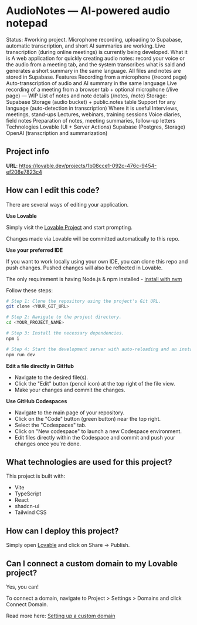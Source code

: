 # AudioNotes — AI-powered audio notepad
Status: #working project. Microphone recording, uploading to Supabase, automatic transcription, and short AI summaries are working. Live transcription (during online meetings) is currently being developed.
What it is
A web application for quickly creating audio notes: record your voice or the audio from a meeting tab, and the system transcribes what is said and generates a short summary in the same language. All files and notes are stored in Supabase.
Features
Recording from a microphone (/record page)
Auto-transcription of audio and AI summary in the same language
Live recording of a meeting from a browser tab + optional microphone (/live page) — WIP
List of notes and note details (/notes, /note)
Storage: Supabase Storage (audio bucket) + public.notes table
Support for any language (auto-detection in transcription)
Where it is useful
Interviews, meetings, stand-ups
Lectures, webinars, training sessions
Voice diaries, field notes
Preparation of notes, meeting summaries, follow-up letters
Technologies
Lovable (UI + Server Actions)
Supabase (Postgres, Storage)
OpenAI (transcription and summarization)

## Project info

**URL**: https://lovable.dev/projects/1b08cce1-092c-476c-9454-ef208e7823c4

## How can I edit this code?

There are several ways of editing your application.

**Use Lovable**

Simply visit the [Lovable Project](https://lovable.dev/projects/1b08cce1-092c-476c-9454-ef208e7823c4) and start prompting.

Changes made via Lovable will be committed automatically to this repo.

**Use your preferred IDE**

If you want to work locally using your own IDE, you can clone this repo and push changes. Pushed changes will also be reflected in Lovable.

The only requirement is having Node.js & npm installed - [install with nvm](https://github.com/nvm-sh/nvm#installing-and-updating)

Follow these steps:

```sh
# Step 1: Clone the repository using the project's Git URL.
git clone <YOUR_GIT_URL>

# Step 2: Navigate to the project directory.
cd <YOUR_PROJECT_NAME>

# Step 3: Install the necessary dependencies.
npm i

# Step 4: Start the development server with auto-reloading and an instant preview.
npm run dev
```

**Edit a file directly in GitHub**

- Navigate to the desired file(s).
- Click the "Edit" button (pencil icon) at the top right of the file view.
- Make your changes and commit the changes.

**Use GitHub Codespaces**

- Navigate to the main page of your repository.
- Click on the "Code" button (green button) near the top right.
- Select the "Codespaces" tab.
- Click on "New codespace" to launch a new Codespace environment.
- Edit files directly within the Codespace and commit and push your changes once you're done.

## What technologies are used for this project?

This project is built with:

- Vite
- TypeScript
- React
- shadcn-ui
- Tailwind CSS

## How can I deploy this project?

Simply open [Lovable](https://lovable.dev/projects/1b08cce1-092c-476c-9454-ef208e7823c4) and click on Share -> Publish.

## Can I connect a custom domain to my Lovable project?

Yes, you can!

To connect a domain, navigate to Project > Settings > Domains and click Connect Domain.

Read more here: [Setting up a custom domain](https://docs.lovable.dev/features/custom-domain#custom-domain)
